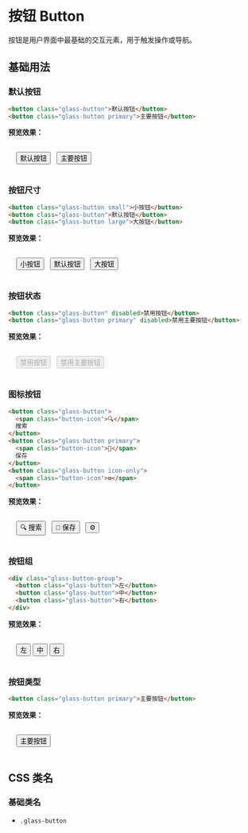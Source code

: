 # 按钮 Button

按钮是用户界面中最基础的交互元素，用于触发操作或导航。

<link rel="stylesheet" href="https://cdn.jsdelivr.net/npm/@1ing/liquid-glass-ui@latest/liquid-glass-ui.css">

## 基础用法

### 默认按钮

```html
<button class="glass-button">默认按钮</button>
<button class="glass-button primary">主要按钮</button>
```

**预览效果：**
<div style="padding: 16px; background: rgba(255,255,255,0.05); border-radius: 8px; margin: 12px 0;">
  <button class="glass-button">默认按钮</button>
  <button class="glass-button primary" style="margin-left: 8px;">主要按钮</button>
</div>

### 按钮尺寸

```html
<button class="glass-button small">小按钮</button>
<button class="glass-button">默认按钮</button>
<button class="glass-button large">大按钮</button>
```

**预览效果：**
<div style="padding: 16px; background: rgba(255,255,255,0.05); border-radius: 8px; margin: 12px 0;">
  <button class="glass-button small">小按钮</button>
  <button class="glass-button" style="margin-left: 8px;">默认按钮</button>
  <button class="glass-button large" style="margin-left: 8px;">大按钮</button>
</div>

### 按钮状态

```html
<button class="glass-button" disabled>禁用按钮</button>
<button class="glass-button primary" disabled>禁用主要按钮</button>
```

**预览效果：**
<div style="padding: 16px; background: rgba(255,255,255,0.05); border-radius: 8px; margin: 12px 0;">
  <button class="glass-button" disabled>禁用按钮</button>
  <button class="glass-button primary" style="margin-left: 8px;" disabled>禁用主要按钮</button>
</div>

### 图标按钮

```html
<button class="glass-button">
  <span class="button-icon">🔍</span>
  搜索
</button>
<button class="glass-button primary">
  <span class="button-icon">💾</span>
  保存
</button>
<button class="glass-button icon-only">
  <span class="button-icon">⚙️</span>
</button>
```

**预览效果：**
<div style="padding: 16px; background: rgba(255,255,255,0.05); border-radius: 8px; margin: 12px 0;">
  <button class="glass-button">
    <span class="button-icon">🔍</span>
    搜索
  </button>
  <button class="glass-button primary" style="margin-left: 8px;">
    <span class="button-icon">💾</span>
    保存
  </button>
  <button class="glass-button icon-only" style="margin-left: 8px;">
    <span class="button-icon">⚙️</span>
  </button>
</div>

### 按钮组

```html
<div class="glass-button-group">
  <button class="glass-button">左</button>
  <button class="glass-button">中</button>
  <button class="glass-button">右</button>
</div>
```

**预览效果：**
<div style="padding: 16px; background: rgba(255,255,255,0.05); border-radius: 8px; margin: 12px 0;">
  <div class="glass-button-group">
    <button class="glass-button">左</button>
    <button class="glass-button">中</button>
    <button class="glass-button">右</button>
  </div>
</div>

### 按钮类型

```html
<button class="glass-button primary">主要按钮</button>
```

**预览效果：**
<div style="padding: 16px; background: rgba(255,255,255,0.05); border-radius: 8px; margin: 12px 0;">
  <button class="glass-button primary">主要按钮</button>
</div>

## CSS 类名

### 基础类名

- `.glass-button`